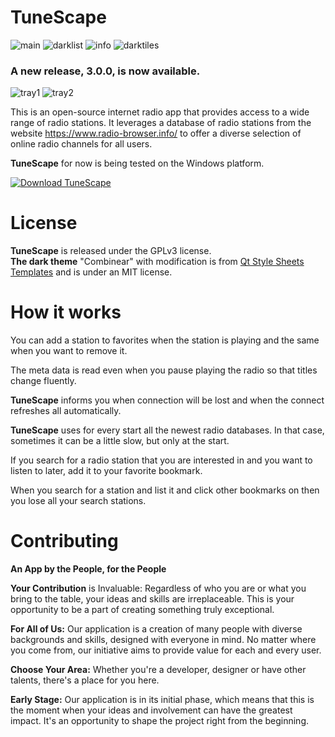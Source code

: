 
# TuneScape
![main](https://github.com/grzesiekkedzior/TuneScape/assets/23739158/a6074926-5540-401d-a4e3-a93594de6edf)
![darklist](https://github.com/grzesiekkedzior/TuneScape/assets/23739158/cb29751d-19f5-4079-8aa6-76d2c89bcb91)
![info](https://github.com/grzesiekkedzior/TuneScape/assets/23739158/e074fa42-826f-439f-9cf9-7830e028044d)
![darktiles](https://github.com/grzesiekkedzior/TuneScape/assets/23739158/16e0fa4d-c84e-4320-a251-07c4986d3479)

### **A new release, 3.0.0, is now available.**   

![tray1](https://github.com/grzesiekkedzior/TuneScape/assets/23739158/a5697f87-8b78-46a0-bdc7-20f93afb1f69)
![tray2](https://github.com/grzesiekkedzior/TuneScape/assets/23739158/c05e2ca8-cc6c-4534-823c-99e06dbbff4a)


This is an open-source internet radio app that provides access to a wide range of radio stations. It leverages a database of radio stations from the website https://www.radio-browser.info/ to offer a diverse selection of online radio channels for all users.

**TuneScape** for now is being tested on the Windows platform.

[![Download TuneScape](https://a.fsdn.com/con/app/sf-download-button)](https://sourceforge.net/projects/tunescape/files/latest/download)

# License
**TuneScape** is released under the GPLv3 license.  
**The dark theme** "Combinear" with modification is from [Qt Style Sheets Templates](https://qss-stock.devsecstudio.com/) and is under an MIT license.

# How it works

You can add a station to favorites when the station is playing and the same when you want to remove it.

The meta data is read even when you pause playing the radio so that titles change fluently.

**TuneScape** informs you when connection will be lost and when the connect refreshes all automatically.

**TuneScape** uses for every start all the newest radio databases. In that case, sometimes it can be a little slow, but only at the start.

If you search for a radio station that you are interested in and you want to listen to later, add it to your favorite bookmark.

When you search for a station and list it and click other bookmarks on then you lose all your search stations.

# Contributing

**An App by the People, for the People**

**Your Contribution** is Invaluable: Regardless of who you are or what you bring to the table, your ideas and skills are irreplaceable. This is your opportunity to be a part of creating something truly exceptional.

**For All of Us:** Our application is a creation of many people with diverse backgrounds and skills, designed with everyone in mind. No matter where you come from, our initiative aims to provide value for each and every user.

**Choose Your Area:** Whether you're a developer, designer or have other talents, there's a place for you here.

**Early Stage:** Our application is in its initial phase, which means that this is the moment when your ideas and involvement can have the greatest impact. It's an opportunity to shape the project right from the beginning.
